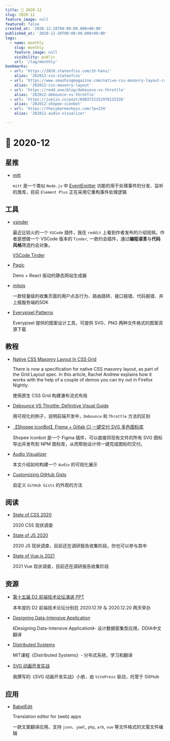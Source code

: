 ```yaml
---
title: 📖 2020-12
slug: 2020-12
feature_image: null
featured: false
created_at: '2020-12-28T00:00:00.000+00:00'
published_at: '2020-12-28T00:00:00.000+00:00'
tags:
  - name: monthly
    slug: monthly
    feature_image: null
    visibility: public
    url: '/tag/monthly'
bookmarks:
  - url: 'https://2020.stateofcss.com/zh-hans/'
    alias: '202012-css-stateofcss'
  - url: 'https://www.smashingmagazine.com/native-css-masonry-layout-css-grid/'
    alias: '202012-css-masonry-layout'
  - url: 'https://redd.one/blog/debounce-vs-throttle'
    alias: '202012-debounce-vs-throttle'
  - url: 'https://juejin.cn/post/6903722152970125326'
    alias: '202012-shopee-iconbot'
  - url: 'https://thecybermonkeys.com/?p=234'
    alias: '202012-audio-visualizer'

---
```


# 📖 2020-12

## 星推

* [mitt](https://github.com/developit/mitt)

  `mitt` 是一个类似 `Node.js` 中 [EventEmitter](https://nodejs.org/api/events.html#events_class_eventemitter) 功能的用于处理事件的分发、监听的类库，目前 `Element Plus` 正在采用它重构事件处理逻辑

  <ImageHub filename="202012_mitt.png" />

## 工具

* [vsinder](https://github.com/benawad/vsinder)

  最近比较火的一个 `VSCode` 插件，我在 `reddit` 上看到作者发布的介绍视频。作者是想做一个 VSCode 版本的 `Tinder`, 一款约会插件，通过**编程语言**与**代码风格**筛选约会对象。

  [VSCode Tinder](https://www.reddit.com/r/programming/comments/k9uwtd/vscode_tinder/)

  <ImageHub filename="202012_vsinder.gif" />

* [Pagic](https://github.com/xcatliu/pagic)
  
  Deno + React 驱动的静态网站生成器

* [mitojs](https://github.com/clouDr-f2e/mitojs)
  
  一款轻量级的收集页面的用户点击行为、路由跳转、接口报错、代码报错、并上报服务端的SDK

* [Everypixel Patterns](https://www.everypixel.com/patterns)

  Everypixel 提供的图案设计工具，可提供 SVG、PNG 两种文件格式的图案资源下载

  <ImageHub filename="202012_everypixel-patterns.png" />

## 教程

* [Native CSS Masonry Layout In CSS Grid](https://www.smashingmagazine.com/native-css-masonry-layout-css-grid/)

  There is now a specification for native CSS masonry layout, as part of the Grid Layout spec. In this article, Rachel Andrew explains how it works with the help of a couple of demos you can try out in Firefox Nightly.

  使用原生 CSS Grid 构建瀑布流式布局

  <Bookmark alias="202012-css-masonry-layout" size="small" />

* [Debounce VS Throttle: Definitive Visual Guide](https://redd.one/blog/debounce-vs-throttle)

  用可视化的例子，说明前端开发中，`Debounce` 和 `Throttle` 方法的区别

  <Bookmark alias="202012-debounce-vs-throttle" size="small" />

* [【Shopee IconBot】Figma + Gitlab CI 一键交付 SVG 多色图标库](https://juejin.cn/post/6903722152970125326)

  Shopee Iconbot 是一个 Figma 插件，可以直接将现有文件的所有 SVG 图标导出并发布到 NPM 图标库，从而帮助设计师一键完成图标的交付。

  <Bookmark alias="202012-shopee-iconbot" size="small" />

* [Audio Visualizer](https://thecybermonkeys.com/?p=234)

  本文介绍如何构建一个 `Audio` 的可视化展示

  <Bookmark alias="202012-audio-visualizer" size="small" />

* [Customizing GitHub Gists](https://codersblock.com/blog/customizing-github-gists/)

  自定义 `GitHub Gists` 的外观的方法

  <ImageHub filename="202012_github-gists.png" />

## 阅读

* [State of CSS 2020](https://2020.stateofcss.com/zh-Hans/)

  2020 CSS 现状调查

  <Bookmark alias="202012-css-stateofcss" size="small" />

* [State of JS 2020](https://stateofjs.com/)

  2020 JS 现状调查，目前还在调研报告收集阶段，你也可以参与其中

* [State of Vue.js 2021](https://eqxai-event.typeform.com/to/BuZO0b4U)

  2021 Vue 现状调查，目前还在调研报告收集阶段

## 资源

* [第十五届 D2 前端技术论坛演讲 PPT](https://github.com/d2forum/15th)
  
  本年度的 D2 前端技术论坛分别在 2020.12.19 与 2020.12.20 两天举办

* [Designing Data-Intensive Application](https://github.com/Vonng/ddia)

  《Designing Data-Intensive Application》- 设计数据密集型应用，DDIA中文翻译

* [Distributed Systems](https://github.com/feixiao/Distributed-Systems)

  MIT课程《Distributed Systems》- 分布式系统，学习和翻译

* [SVG 动画开发实战](https://github.com/xiaoluoboding/svg-animation-booklet)

  我撰写的《SVG 动画开发实战》小册，由 `VitePress` 驱动，托管于 GitHub

## 应用

* [BabelEdit](https://www.codeandweb.com/babeledit)

  Translation editor for (web) apps

  一款文案翻译应用，支持 `json`、`yaml`, `php`, `arb`, `vue` 等文件格式的文案文件编辑

  <ImageHub filename="202012_babelediter.png" />